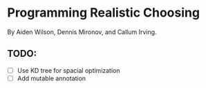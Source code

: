 # Programming Realistic Choosing

By Aiden Wilson, Dennis Mironov, and Callum Irving.

## TODO:
- [ ] Use KD tree for spacial optimization
- [ ] Add mutable annotation
